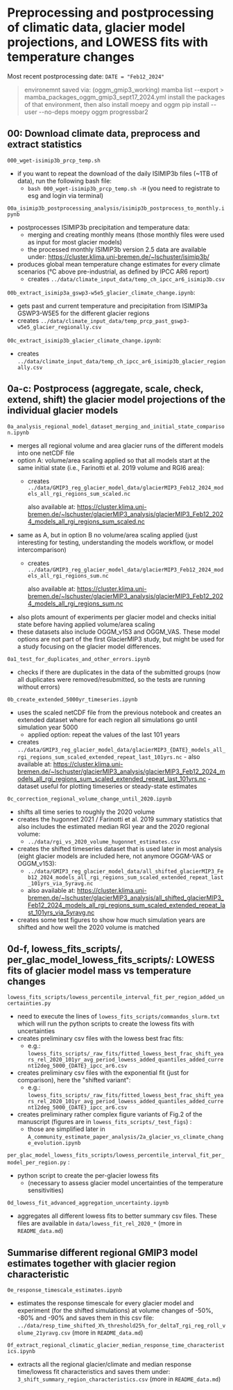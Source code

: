 # Preprocessing and postprocessing of climatic data, glacier model projections, and LOWESS fits with temperature changes

Most recent postprocessing date: `DATE = "Feb12_2024"`

> environemnt saved via:
> (oggm_gmip3_working) mamba list --export > mamba_packages_oggm_gmip3_sept17_2024.yml
> install the packages of that environment, then also install moepy and oggm 
> pip install --user --no-deps moepy oggm progressbar2

## 00: Download climate data, preprocess and extract statistics

`000_wget-isimip3b_prcp_temp.sh` 
- if you want to repeat the download of the daily ISIMIP3b files (~1TB of data), run the following bash file:
  - `bash 000_wget-isimip3b_prcp_temp.sh -H` (you need to registrate to esg and login via terminal)
  
`00a_isimip3b_postprocessing_analysis/isimip3b_postprocess_to_monthly.ipynb`
- postprocesses ISIMIP3b precipitation and temperature data:
  - merging and creating monthly means (those monthly files were used as input for most glacier models)
  - the processed monthly ISIMIP3b version 2.5 data are available under: https://cluster.klima.uni-bremen.de/~lschuster/isimip3b/ 
- produces global mean temperature change estimates for every climate scenarios (°C above pre-industrial, as defined by IPCC AR6 report)
  - creates `../data/climate_input_data/temp_ch_ipcc_ar6_isimip3b.csv` 

`00b_extract_isimip3a_gswp3-w5e5_glacier_climate_change.ipynb`:
- gets past and current temperature and precipitation from ISIMIP3a GSWP3-W5E5 for the different glacier regions
- creates `../data/climate_input_data/temp_prcp_past_gswp3-w5e5_glacier_regionally.csv`

`00c_extract_isimip3b_glacier_climate_change.ipynb`: 
- creates `../data/climate_input_data/temp_ch_ipcc_ar6_isimip3b_glacier_regionally.csv`

## 0a-c: Postprocess (aggregate, scale, check, extend, shift) the glacier model projections of the individual glacier models
`0a_analysis_regional_model_dataset_merging_and_initial_state_comparison.ipynb`
- merges all regional volume and area glacier runs of the different models into one netCDF file 
- option A: volume/area scaling applied so that all models start at the same initial state (i.e., Farinotti et al. 2019 volume and RGI6 area):
    - creates `../data/GMIP3_reg_glacier_model_data/glacierMIP3_Feb12_2024_models_all_rgi_regions_sum_scaled.nc`
      
      also available at: https://cluster.klima.uni-bremen.de/~lschuster/glacierMIP3_analysis/glacierMIP3_Feb12_2024_models_all_rgi_regions_sum_scaled.nc
- same as A, but in option B no volume/area scaling applied (just interesting for testing, understanding the models workflow, or model intercomparison)
    - creates `../data/GMIP3_reg_glacier_model_data/glacierMIP3_Feb12_2024_models_all_rgi_regions_sum.nc`

      also available at: https://cluster.klima.uni-bremen.de/~lschuster/glacierMIP3_analysis/glacierMIP3_Feb12_2024_models_all_rgi_regions_sum.nc
- also plots amount of experiments per glacier model and checks initial state before having applied volume/area scaling
- these datasets also include OGGM_v153 and OGGM_VAS. These model options are not part of the first GlacierMIP3 study, but might be used for a study focusing on the glacier model differences. 
 

`0a1_test_for_duplicates_and_other_errors.ipynb`
- checks if there are duplicates in the data of the submitted groups (now all duplicates were removed/resubmitted, so the tests are running without errors)
    
`0b_create_extended_5000yr_timeseries.ipynb`
- uses the scaled netCDF file from the previous notebook and creates an extended dataset where for each region all simulations go until simulation year 5000
    - applied option: repeat the values of the last 101 years
- creates `../data/GMIP3_reg_glacier_model_data/glacierMIP3_{DATE}_models_all_rgi_regions_sum_scaled_extended_repeat_last_101yrs.nc`
      - also available at: https://cluster.klima.uni-bremen.de/~lschuster/glacierMIP3_analysis/glacierMIP3_Feb12_2024_models_all_rgi_regions_sum_scaled_extended_repeat_last_101yrs.nc
      - dataset useful for plotting timeseries or steady-state estimates
    
`0c_correction_regional_volume_change_until_2020.ipynb`
- shifts all time series to roughly the 2020 volume
- creates the hugonnet 2021 / Farinotti et al. 2019 summary statistics that also includes the estimated median RGI year and the 2020 regional volume:
    - `../data/rgi_vs_2020_volume_hugonnet_estimates.csv`
- creates the shifted timeseries dataset that is used later in most analysis (eight glacier models are included here, not anymore OGGM-VAS or OGGM_v153):
    - `../data/GMIP3_reg_glacier_model_data/all_shifted_glacierMIP3_Feb12_2024_models_all_rgi_regions_sum_scaled_extended_repeat_last_101yrs_via_5yravg.nc`
    - also available at: https://cluster.klima.uni-bremen.de/~lschuster/glacierMIP3_analysis/all_shifted_glacierMIP3_Feb12_2024_models_all_rgi_regions_sum_scaled_extended_repeat_last_101yrs_via_5yravg.nc
- creates some test figures to show how much simulation years are shifted and how well the 2020 volume is matched

## 0d-f, lowess_fits_scripts/, per_glac_model_lowess_fits_scripts/: LOWESS fits of glacier model mass vs temperature changes 

`lowess_fits_scripts/lowess_percentile_interval_fit_per_region_added_uncertainties.py` 
- need to execute the lines of `lowess_fits_scripts/commandos_slurm.txt` which will run the python scripts to create the lowess fits with uncertainties 
- creates preliminary csv files with the lowess best frac fits: 
    - e.g.: `lowess_fits_scripts/_raw_fits/fitted_lowess_best_frac_shift_years_rel_2020_101yr_avg_period_lowess_added_quantiles_added_current12deg_5000_{DATE}_ipcc_ar6.csv`
- creates preliminary csv files with the exponential fit (just for comparison), here the "shifted variant":
    - e.g.: `lowess_fits_scripts/_raw_fits/fitted_lowess_best_frac_shift_years_rel_2020_101yr_avg_period_lowess_added_quantiles_added_current12deg_5000_{DATE}_ipcc_ar6.csv`
- creates preliminary rather complex figure variants of Fig.2 of the manuscript (figures are in `lowess_fits_scripts/_test_figs`) :
    - those are simplified later in `A_community_estimate_paper_analysis/2a_glacier_vs_climate_change_evolution.ipynb`

`per_glac_model_lowess_fits_scripts/lowess_percentile_interval_fit_per_model_per_region.py` :
- python script to create the per-glacier lowess fits 
    - (necessary to assess glacier model uncertainties of the temperature sensitivities)
          
`0d_lowess_fit_advanced_aggregation_uncertainty.ipynb`
- aggregates all different lowess fits to better summary csv files. These files are available in `data/lowess_fit_rel_2020_*` (more in `README_data.md`)

## Summarise different regional GMIP3 model estimates together with glacier region characteristic
`0e_response_timescale_estimates.ipynb`
- estimates the response timescale for every glacier model and experiment (for the shifted simulations) at volume changes of -50%, -80% and -90% and saves them in this csv file: `../data/resp_time_shifted_X%_threshold25%_for_deltaT_rgi_reg_roll_volume_21yravg.csv` (more in `README_data.md`)

`0f_extract_regional_climatic_glacier_median_response_time_characteristics.ipynb`
-  extracts all the regional glacier/climate and median response time/lowess fit characteristics and saves them under: `3_shift_summary_region_characteristics.csv` (more in `README_data.md`) 


